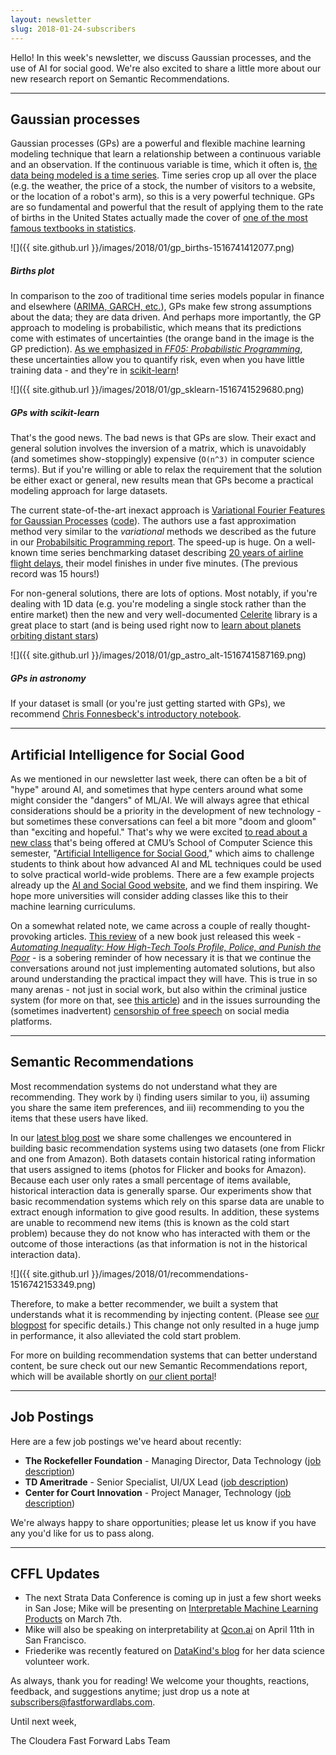 ```yaml
---
layout: newsletter
slug: 2018-01-24-subscribers
---
```


Hello!  In this week's newsletter, we discuss Gaussian processes, and the use of AI for social good.  We're also excited to share a little more about our new research report on Semantic Recommendations.

---

## Gaussian processes

Gaussian processes (GPs) are a powerful and flexible machine learning modeling
technique that learn a relationship between a continuous variable and an
observation. If the continuous variable is time, which it often is, [the data
being modeled is a time
series](http://rsta.royalsocietypublishing.org/content/371/1984/20110550.short).
Time series crop up all over the place (e.g. the weather, the price of a stock,
the number of visitors to a website, or the location of a robot's arm), so this
is a very powerful technique. GPs are so fundamental and powerful that the result of
applying them to the rate of births in the United States actually made the cover of
[one of the most famous textbooks in
statistics](http://www.stat.columbia.edu/~gelman/book/).

![]({{ site.github.url }}/images/2018/01/gp_births-1516741412077.png)
##### Births plot

In comparison to the zoo of traditional time series models popular in finance
and elsewhere ([ARIMA, GARCH, etc.](https://github.com/RJT1990/pyflux)), GPs
make few strong assumptions about the data; they are data driven. And perhaps
more importantly, the GP approach to modeling is probabilistic, which means
that its predictions come with estimates of uncertainties (the orange band in
the image is the GP prediction). [As we emphasized in _FF05:
Probabilistic
Programming_](http://blog.fastforwardlabs.com/2017/01/30/the-algorithms-behind-probabilistic-programming.html),
these uncertainties allow you to quantify risk, even when you have little
training data - and they're in
[scikit-learn](http://scikit-learn.org/stable/modules/gaussian_process.html)!

![]({{ site.github.url }}/images/2018/01/gp_sklearn-1516741529680.png)
##### GPs with scikit-learn

That's the good news. The bad news is that GPs are slow. Their exact and
general solution involves the inversion of a matrix, which is unavoidably (and
sometimes show-stoppingly) expensive (`O(n^3)` in computer science terms). But
if you're willing or able to relax the requirement that the solution be either
exact or general, new results mean that GPs become a practical modeling
approach for large datasets.

The current state-of-the-art inexact approach is [Variational Fourier Features
for Gaussian Processes](https://arxiv.org/abs/1611.06740)
([code](https://github.com/jameshensman/VFF)). The authors use a fast
approximation method very similar to the _variational_ methods we described as
the future in our [Probabilsitic Programming
report](http://blog.fastforwardlabs.com/2017/01/30/the-algorithms-behind-probabilistic-programming.html).
The speed-up is huge. On a well-known time series benchmarking dataset
describing [20 years of airline flight
delays](http://www.stat.purdue.edu/~sguha/rhipe/doc/html/airline.html), their
model finishes in under five minutes. (The previous record was 15 hours!)

For non-general solutions, there are lots of options. Most notably, if you're
dealing with 1D data (e.g. you're modeling a single stock rather than the
entire market) then the new and very well-documented
[Celerite](http://celerite.readthedocs.io/en/stable/) library is a great place
to start (and is being used right now to [learn about planets orbiting distant
stars](https://arxiv.org/abs/1706.05865))

![]({{ site.github.url }}/images/2018/01/gp_astro_alt-1516741587169.png)
##### GPs in astronomy

If your dataset is small (or you're just getting started with GPs), we
recommend [Chris Fonnesbeck's introductory
notebook](https://blog.dominodatalab.com/fitting-gaussian-process-models-python/).

---

## Artificial Intelligence for Social Good

As we mentioned in our newsletter last week, there can often be a bit of "hype" around AI, and sometimes that hype centers around what some might consider the "dangers" of ML/AI.  We will always agree that ethical considerations should be a priority in the development of new technology - but sometimes these conversations can feel a bit more "doom and gloom" than "exciting and hopeful."  That's why we were excited [to read about a new class](https://www.fastcodesign.com/90157255/you-can-now-take-a-class-on-how-to-make-ai-that-isnt-evil) that's being offered at CMU’s School of Computer Science this semester, "[Artificial Intelligence for Social Good](https://feifang.info/artificial-intelligence-methods-for-social-good-spring-2018/)," which aims to challenge students to think about how advanced AI and ML techniques could be used to solve practical world-wide problems.  There are a few example projects already up the [AI and Social Good website](https://sites.google.com/view/aiandsocialgood/), and we find them inspiring.  We hope more universities will consider adding classes like this to their machine learning curriculums.

On a somewhat related note, we came across a couple of really thought-provoking articles.  [This review](https://points.datasociety.net/beyond-the-rhetoric-of-algorithmic-solutionism-8e0f9cdada53) of a new book just released this week - [*Automating Inequality: How High-Tech Tools Profile, Police, and Punish the Poor*](https://www.amazon.com/exec/obidos/ASIN/1250074312/danah-20) - is a sobering reminder of how necessary it is that we continue the conversations around not just implementing automated solutions, but also around understanding the practical impact they will have. This is true in so many arenas - not just in social work, but also within the criminal justice system (for more on that, see [this article](http://www.sciencemag.org/news/2018/01/united-states-computers-help-decide-who-goes-jail-their-judgment-may-be-no-better-ours)) and in the issues surrounding the (sometimes inadvertent) [censorship of free speech](https://www.wired.com/story/free-speech-issue-tech-turmoil-new-censorship/) on social media platforms.

---

## Semantic Recommendations

Most recommendation systems do not understand what they are recommending. They work by i) finding users similar to you, ii) assuming you share the same item preferences, and iii) recommending to you the items that these users have liked.    

In our [latest blog post](http://blog.fastforwardlabs.com/2018/01/22/exploring-recommendation-systems.html) we share some challenges we encountered in building basic recommendation systems using two datasets (one from Flickr and one from Amazon). Both datasets contain historical rating information that users assigned to items (photos for Flicker and books for Amazon). Because each user only rates a small percentage of items available, historical interaction data is generally sparse. Our experiments show that basic recommendation systems which rely on this sparse data are unable to extract enough information to give good results. In addition, these systems are unable to recommend new items (this is known as the cold start problem) because they do not know who has interacted with them or the outcome of those interactions (as that information is not in the historical interaction data).     

![]({{ site.github.url }}/images/2018/01/recommendations-1516742153349.png)
                                                                                                     
Therefore, to make a better recommender, we built a system that understands what it is recommending by injecting content. (Please see [our blogpost](http://blog.fastforwardlabs.com/2018/01/22/exploring-recommendation-systems.html) for specific details.) This change not only resulted in a huge jump in performance, it also alleviated the cold start problem.

For more on building recommendation systems that can better understand content, be sure check out our new Semantic Recommendations report, which will be available shortly on [our client portal](https://clients.fastforwardlabs.com/)!           

--- 

## Job Postings

Here are a few job postings we've heard about recently: 

* **The Rockefeller Foundation** - Managing Director, Data Technology ([job description](https://www.rockefellerfoundation.org/about-us/careers/managing-director-data-technology/))
* **TD Ameritrade** - Senior Specialist, UI/UX Lead ([job description](https://jobs.tdameritrade.com/job/st-louis/senior-specialist-ui-ux-lead/1121/6333455))
* **Center for Court Innovation** - Project Manager, Technology ([job description](https://www.courtinnovation.org/careers/project-manager-technology))

We're always happy to share opportunities; please let us know if you have any you'd like for us to pass along.

---

## CFFL Updates

* The next Strata Data Conference is coming up in just a few short weeks in San Jose; Mike will be presenting on [Interpretable Machine Learning Products](https://conferences.oreilly.com/strata/strata-ca/public/schedule/detail/63572) on March 7th.
* Mike will also be speaking on interpretability at [Qcon.ai](https://qcon.ai/) on April 11th in San Francisco.
* Friederike was recently featured on [DataKind's blog](http://www.datakind.org/featured-volunteers/friederike-schuur) for her data science volunteer work.


As always, thank you for reading!  We welcome your thoughts, reactions, feedback, and suggestions anytime; just drop us a note at subscribers@fastforwardlabs.com.

Until next week,

The Cloudera Fast Forward Labs Team
